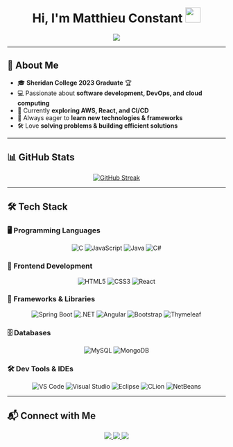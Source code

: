 <h1 align="center">Hi, I'm Matthieu Constant <img src="https://media.giphy.com/media/hvRJCLFzcasrR4ia7z/giphy.gif" width="35"></h1>
<p align="center">
  <a href="https://github.com/DenverCoder1/readme-typing-svg">
    <img src="https://readme-typing-svg.herokuapp.com?center=true&vCenter=true&width=500&height=50&lines=Software+Developer;Cloud+Enthusiast;Full+Stack+Programmer;DevOps+Learner;Always+Building+Cool+Stuff!">
  </a>
</p>

---

## 🚀 About Me  
- 🎓 **Sheridan College 2023 Graduate** 🏆  
- 💻 Passionate about **software development, DevOps, and cloud computing**  
- 🌱 Currently **exploring AWS, React, and CI/CD**  
- 📖 Always eager to **learn new technologies & frameworks**  
- 🛠️ Love **solving problems & building efficient solutions**  

---

## 📊 GitHub Stats  
<p align="center">
  <a href="https://git.io/streak-stats">
    <img src="https://github-readme-streak-stats.herokuapp.com?user=mattconstant&theme=tokyonight-duo&date_format=M%20j%5B%2C%20Y%5D" alt="GitHub Streak" />
  </a>
</p>

---

## 🛠️ Tech Stack  

### 🖥️ Programming Languages  
<p align="center">
  <img alt="C" src="https://img.shields.io/badge/c-%2300599C.svg?style=for-the-badge&logo=c&logoColor=white">
  <img alt="JavaScript" src="https://img.shields.io/badge/javascript-%23323330.svg?style=for-the-badge&logo=javascript&logoColor=%23F7DF1E">
  <img alt="Java" src="https://img.shields.io/badge/java-%23ED8B00.svg?style=for-the-badge&logo=java&logoColor=white">
  <img alt="C#" src="https://img.shields.io/badge/c%23-%23239120.svg?style=for-the-badge&logo=c-sharp&logoColor=white">
</p>

### 🎨 Frontend Development  
<p align="center">
  <img alt="HTML5" src="https://img.shields.io/badge/html5-%23E34F26.svg?style=for-the-badge&logo=html5&logoColor=white">
  <img alt="CSS3" src="https://img.shields.io/badge/css3-%231572B6.svg?style=for-the-badge&logo=css3&logoColor=white">
  <img alt="React" src="https://img.shields.io/badge/React-20232A?style=for-the-badge&logo=react&logoColor=61DAFB">
</p>

### 🔧 Frameworks & Libraries
<p align="center">
  <img alt="Spring Boot" src="https://img.shields.io/badge/spring-%236DB33F.svg?style=for-the-badge&logo=spring&logoColor=white">
  <img alt=".NET" src="https://img.shields.io/badge/.NET-5C2D91?style=for-the-badge&logo=.net&logoColor=white">
  <img alt="Angular" src="https://img.shields.io/badge/angular-%23DD0031.svg?style=for-the-badge&logo=angular&logoColor=white">
  <img alt="Bootstrap" src="https://img.shields.io/badge/bootstrap-%23563D7C.svg?style=for-the-badge&logo=bootstrap&logoColor=white">
  <img alt="Thymeleaf" src="https://img.shields.io/badge/Thymeleaf-%23005C0F.svg?style=for-the-badge&logo=Thymeleaf&logoColor=white">
</p>

### 🗄️ Databases  
<p align="center">
  <img alt="MySQL" src="https://img.shields.io/badge/mysql-%2300f.svg?style=for-the-badge&logo=mysql&logoColor=white">
  <img alt="MongoDB" src="https://img.shields.io/badge/MongoDB-4EA94B?style=for-the-badge&logo=mongodb&logoColor=white">
</p>

### 🛠️ Dev Tools & IDEs  
<p align="center">
  <img alt="VS Code" src="https://img.shields.io/badge/Visual%20Studio%20Code-0078d7.svg?style=for-the-badge&logo=visual-studio-code&logoColor=white">
  <img alt="Visual Studio" src="https://img.shields.io/badge/Visual%20Studio-5C2D91.svg?style=for-the-badge&logo=visual-studio&logoColor=white">
  <img alt="Eclipse" src="https://img.shields.io/badge/Eclipse-FE7A16.svg?style=for-the-badge&logo=Eclipse&logoColor=white">
  <img alt="CLion" src="https://img.shields.io/badge/CLion-black?style=for-the-badge&logo=clion&logoColor=white">
  <img alt="NetBeans" src="https://img.shields.io/badge/NetBeansIDE-1B6AC6.svg?style=for-the-badge&logo=apache-netbeans-ide&logoColor=white">
</p>

---

## 📬 Connect with Me  
<p align="center">
  <a href="https://www.linkedin.com/in/matthieuconstant/" target="_blank">
    <img src="https://img.shields.io/badge/LinkedIn-0077B5?style=for-the-badge&logo=linkedin&logoColor=white">
  </a>
  <a href="mailto:your-email@example.com">
    <img src="https://img.shields.io/badge/Gmail-D14836?style=for-the-badge&logo=gmail&logoColor=white">
  </a>
  <a href="https://github.com/mattconstant">
    <img src="https://img.shields.io/badge/GitHub-181717?style=for-the-badge&logo=github&logoColor=white">
  </a>
</p>
